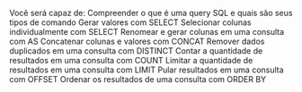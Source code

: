 Você será capaz de:
Compreender o que é uma query SQL e quais são seus tipos de comando
Gerar valores com SELECT
Selecionar colunas individualmente com SELECT
Renomear e gerar colunas em uma consulta com AS
Concatenar colunas e valores com CONCAT
Remover dados duplicados em uma consulta com DISTINCT
Contar a quantidade de resultados em uma consulta com COUNT
Limitar a quantidade de resultados em uma consulta com LIMIT
Pular resultados em uma consulta com OFFSET
Ordenar os resultados de uma consulta com ORDER BY